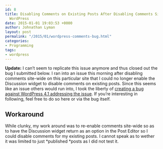 ```yaml
---
id: 8
title: Disabling Comments on Existing Posts After Disabling Comments Site-Wide with
  WordPress
date: 2015-01-01 19:03:53 +0000
author: Johnathan Lyman
layout: post
permalink: "/2015/01/wordpress-comments-bug.html"
categories:
- Programming
tags:
- wordpress
---
```

**Update:** I can’t seem to replicate this issue anymore and thus closed out the bug I submitted below. I ran into an issue this morning after disabling comments site-wide on this particular site that I could no longer enable the Discussion widget to disable comments on existing posts. Since this seems like an issue others would run into, I took the liberty of [creating a bug against WordPress 4.1 addressing the issue](https://core.trac.wordpress.org/ticket/30880). If you’re interesting in following, feel free to do so here or via the bug itself.

## Workaround

While clunky, my work around was to re-enable comments site-wide so as to have the Discussion widget return as an option in the Post Editor so I could disable comments for my existing posts. I cannot speak as to wether it was limited to just *published *posts as I did not test it.